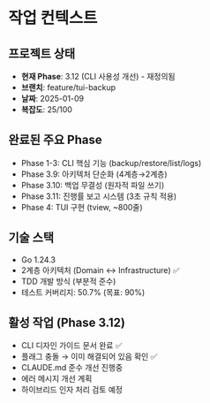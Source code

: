 # 작업 컨텍스트

## 프로젝트 상태
- **현재 Phase**: 3.12 (CLI 사용성 개선) - 재정의됨
- **브랜치**: feature/tui-backup  
- **날짜**: 2025-01-09
- **복잡도**: 25/100

## 완료된 주요 Phase
- Phase 1-3: CLI 핵심 기능 (backup/restore/list/logs)
- Phase 3.9: 아키텍처 단순화 (4계층→2계층)
- Phase 3.10: 백업 무결성 (원자적 파일 쓰기)
- Phase 3.11: 진행률 보고 시스템 (3초 규칙 적용)
- Phase 4: TUI 구현 (tview, ~800줄)

## 기술 스택
- Go 1.24.3
- 2계층 아키텍처 (Domain ↔ Infrastructure) ✅
- TDD 개발 방식 (부분적 준수)
- 테스트 커버리지: 50.7% (목표: 90%)

## 활성 작업 (Phase 3.12)
- CLI 디자인 가이드 문서 완료 ✅
- 플래그 충돌 → 이미 해결되어 있음 확인 ✅
- CLAUDE.md 준수 개선 진행중
- 에러 메시지 개선 계획
- 하이브리드 인자 처리 검토 예정
